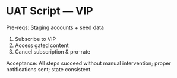 # UAT Script — VIP

Pre-reqs: Staging accounts + seed data

1. Subscribe to VIP
2. Access gated content
3. Cancel subscription & pro-rate

Acceptance: All steps succeed without manual intervention; proper notifications sent; state consistent.